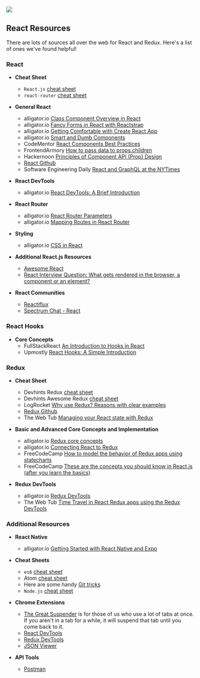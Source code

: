 # ![](https://ga-dash.s3.amazonaws.com/production/assets/logo-9f88ae6c9c3871690e33280fcf557f33.png)

## React Resources
There are lots of sources all over the web for React and Redux. Here's a list of ones we've found helpful!

### React

* **Cheat Sheet**
  * `React.js` [cheat sheet](https://devhints.io/react)
  *  `react-router` [cheat sheet](https://devhints.io/react-router)

* **General React**
  * alligator.io [Class Component Overview in React](https://alligator.io/react/class-components/)
  * alligator.io [Fancy Forms in React with Reactstrap](https://alligator.io/react/fancy-forms-reactstrap/)
  * alligator.io [Getting Comfortable with Create React App](https://alligator.io/react/create-react-app/)
  * alligator.io [Smart and Dumb Components](https://alligator.io/react/smart-dumb-components/)
  * CodeMentor [React Components Best Practices](https://www.codementor.io/faizanhaider/react-components-best-practices-9xcbq5uwe)
  * FrontendArmory [How to pass data to props.children](https://frontarm.com/articles/passing-data-props-children/)
  * Hackernoon [Principles of Component API (Prop) Design](https://hackernoon.com/principles-of-component-api-prop-design-bb20cd58da54)
  * [React Github](https://reactjs.org/)
  * Software Engineering Daily [React and GraphQL at the NYTimes](https://softwareengineeringdaily.com/2018/10/22/react-and-graphql-at-the-nytimes/)

* **React DevTools**
  * alligator.io [React DevTools: A Brief Introduction](https://alligator.io/react/react-devtools-intro/)

* **React Router**
  * alligator.io [React Router Parameters](https://alligator.io/react/react-router-parameters/)
  * alligator.io [Mapping Routes in React Router](https://alligator.io/react/react-router-map-to-routes/)

* **Styling**
  * alligator.io [CSS in React](https://alligator.io/react/react-css/)

* **Additional React.js Resources**
  * [Awesome React](https://github.com/enaqx/awesome-react)
  * [React Interview Question: What gets rendered in the browser, a component or an element?](https://medium.freecodecamp.org/react-interview-question-what-gets-rendered-in-the-browser-a-component-or-an-element-1b3eac777c85)

* **React Communities**
  * [Reactiflux](https://www.reactiflux.com/)
  * [Spectrum Chat - React](https://spectrum.chat/react)

### React Hooks

* **Core Concepts**
  * FullStackReact [An Introduction to Hooks in React](https://www.fullstackreact.com/articles/an-introduction-to-hooks-in-react/)
  * Upmostly [React Hooks: A Simple Introduction](https://medium.com/@upmostly/react-hooks-a-simple-introduction-aa3b319b6a12)

### Redux

* **Cheat Sheet**
  * Devhints Redux [cheat sheet](https://devhints.io/redux)
  * Devhints Awesome Redux [cheat sheet](https://devhints.io/awesome-redux)
  * LogRocket [Why use Redux? Reasons with clear examples](https://blog.logrocket.com/why-use-redux-reasons-with-clear-examples-d21bffd5835)
  * [Redux Github](https://github.com/reduxjs/redux)
  * The Web Tub [Managing your React state with Redux](https://medium.com/the-web-tub/managing-your-react-state-with-redux-affab72de4b1)

* **Basic and Advanced Core Concepts and Implementation**
  * alligator.io [Redux core concepts](https://alligator.io/redux/redux-intro/)
  * alligator.io [Connecting React to Redux](https://alligator.io/react/react-redux/)
  * FreeCodeCamp [How to model the behavior of Redux apps using statecharts](https://medium.freecodecamp.org/how-to-model-the-behavior-of-redux-apps-using-statecharts-5e342aad8f66)
  * FreeCodeCamp [These are the concepts you should know in React.js (after you learn the basics)](https://medium.freecodecamp.org/these-are-the-concepts-you-should-know-in-react-js-after-you-learn-the-basics-ee1d2f4b8030)

* **Redux DevTools**
  * alligator.io [Redux DevTools](https://alligator.io/angular/ngrx-store-redux-devtools/)
  * The Web Tub [Time Travel in React Redux apps using the Redux DevTools](https://medium.com/the-web-tub/time-travel-in-react-redux-apps-using-the-redux-devtools-5e94eba5e7c0)


### Additional Resources

* **React Native**
  * alligator.io [Getting Started with React Native and Expo](https://alligator.io/react/react-native-getting-started/)

* **Cheat Sheets**
  * `es6` [cheat sheet](https://devhints.io/es6)
  * Atom [cheat sheet](https://devhints.io/atom)
  * Here are some handy [Git tricks](https://devhints.io/git-tricks)
  * `Node.js` [cheat sheet](https://devhints.io/nodejs)

* **Chrome Extensions**
  * [The Great Suspender](https://chrome.google.com/webstore/detail/the-great-suspender/klbibkeccnjlkjkiokjodocebajanakg?hl=en) is for those of us who use a lot of tabs at once. If you aren't in a tab for a while, it will suspend that tab until you come back to it.
  * [React DevTools](https://chrome.google.com/webstore/detail/react-developer-tools/fmkadmapgofadopljbjfkapdkoienihi?hl=en)
  * [Redux DevTools](https://chrome.google.com/webstore/detail/redux-devtools/lmhkpmbekcpmknklioeibfkpmmfibljd?hl=en)
  * [JSON Viewer](https://chrome.google.com/webstore/detail/json-viewer/gbmdgpbipfallnflgajpaliibnhdgobh?hl=en-US)

* **API Tools**
  * [Postman](https://www.getpostman.com/postman)

